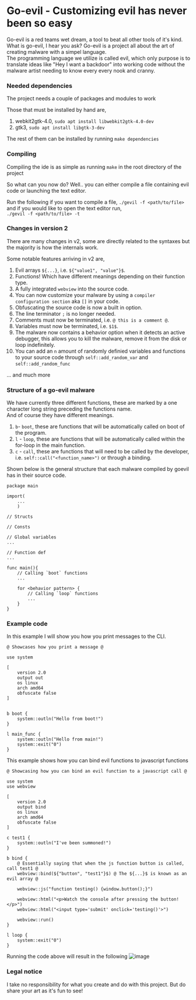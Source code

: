 # Go-evil - Customizing evil has never been so easy

<pic>

Go-evil is a red teams wet dream, a tool to beat all other tools of it's kind.<br>
What is go-evil, I hear you ask? Go-evil is a project all about the art of creating malware with a simpel language.<br>
The programming language we utilize is called evil, which only purpose is to translate ideas like "Hey I want a backdoor" into working code without the malware artist needing to know every every nook and cranny.<br> 

### Needed dependencies
The project needs a couple of packages and modules to work

Those that must be installed by hand are,
1. webkit2gtk-4.0, `sudo apt install libwebkit2gtk-4.0-dev`
2. gtk3, `sudo apt install libgtk-3-dev`

The rest of them can be installed by running `make dependencies`

### Compiling
Compiling the ide is as simple as running `make` in the root directory of the project <br>

So what can you now do? Well.. you can either compile a file containing evil code or launching the text editor.

Run the following if you want to compile a file, `./gevil -f <path/to/file>` and if you would like to open the text editor run,
<br/>`./gevil -f <path/to/file> -t`

### Changes in version 2
There are many changes in v2, some are directly related to the syntaxes but the majority is how the internals work.

Some notable features arriving in v2 are,
1. Evil arrays `${...}`, i.e. `${"value1", "value"}$`.
2. Functions! Which have different meanings depending on their function type.
3. A fully integrated `webview` into the source code.
4. You can now customize your malware by using a `compiler configuration section` aka `[]` in your code.
5. Obfuscating the source code is now a built in option.
6. The line terminator `;` is no longer needed.
7. Comments must now be terminated, i.e. `@ this is a comment @`.
8. Variables must now be terminated, i.e. `$1$`.
9. The malware now contains a behavior option when it detects an active debugger, this allows you to kill the malware, remove it from the disk or loop indefinitely.
10. You can add an `n` amount of randomly definied variables and functions to your source code through `self::add_random_var` and `self::add_random_func`

... and much more    
    
### Structure of a go-evil malware
We have currently three different functions, these are marked by a one character long string preceding the functions name.<br/>
And of course they have different meanings.

1. `b`- `boot`, these are functions that will be automatically called on boot of the program.
2. `l` - `loop`, these are functions that will be automatically called within the for-loop in the main function.
3. `c` - `call`, these are functions that will need to be called by the developer, i.e. `self::call("<function_name>")` or through a binding.

Shown below is the general structure that each malware compiled by goevil has in their source code.
```
package main

import(
    ...
    )

// Structs

// Consts

// Global variables
...

// Function def
...

func main(){
    // Calling `boot` functions
    ...

    for <behavior pattern> {
        // Calling `loop` functions
        ...
    }
}

```

### Example code
In this example I will show you how you print messages to the CLI.
```
@ Showcases how you print a message @

use system

[
    version 2.0
    output out
    os linux
    arch amd64
    obfuscate false
]


b boot {
    system::outln("Hello from boot!")
}

l main_func {
    system::outln("Hello from main!")
    system::exit("0")
}
```

This example shows how you can bind evil functions to javascript functions
```
@ Showcasing how you can bind an evil function to a javascript call @

use system
use webview

[
    version 2.0
    output bind
    os linux
    arch amd64
    obfuscate false
]

c test1 {
    system::outln("I've been summoned!")
}

b bind {
    @ Essentially saying that when the js function button is called, call test1 @
    webview::bind(${"button", "test1"}$) @ The ${...}$ is known as an evil array @ 

    webview::js("function testing() {window.button();}")

    webview::html("<p>Watch the console after pressing the button!</p>")
    webview::html("<input type='submit' onclick='testing()'>")

    webview::run()
}

l loop {
    system::exit("0")
}
```
Running the code above will result in the following
![image](https://user-images.githubusercontent.com/14398606/189844664-0d870f9a-4a27-401f-a6ec-619fb8556cd4.png)


### Legal notice
I take no responsibility for what you create and do with this project. But do share your art as it's fun to see!



